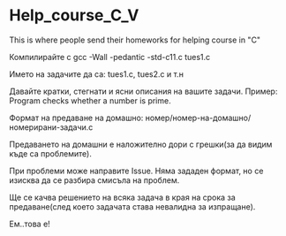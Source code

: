 # Help_course_C_V
This is where people send their homeworks for helping course in "C"

Компилирайте с gcc -Wall -pedantic -std-c11.c tues1.c 

Името на задачите да са: tues1.c, tues2.c и т.н

Давайте кратки, стегнати и ясни описания на вашите задачи. Пример: Program checks whether a number is prime.

Формат на предаване на домашно: номер/номер-на-домашно/номерирани-задачи.c

Предаването на домашни е наложително дори с грешки(за да видим къде са проблемите).

При проблеми може направите Issue. Няма зададен формат, но се изисква да се разбира смисъла на проблем.

Ще се качва решението на всяка задача в края на срока за предаване(след което задачата става невалидна за изпращане).

Ем..това е!
